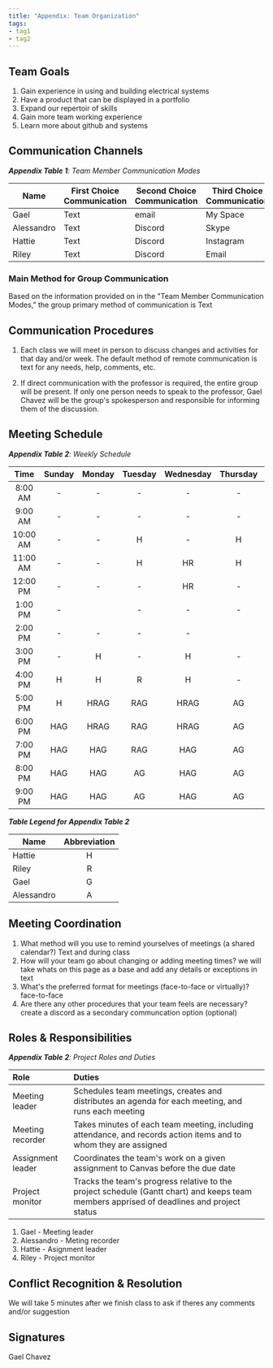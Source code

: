 ```yaml
---
title: "Appendix: Team Organization"
tags:
- tag1
- tag2
---
```


## Team Goals

1. Gain experience in using and building electrical systems
2. Have a product that can be displayed in a portfolio
3. Expand our repertoir of skills
4. Gain more team working experience
5. Learn more about github and systems



## Communication Channels

_**Appendix Table 1**: Team Member Communication Modes_

|Name                 | First Choice Communication | Second Choice Communication | Third Choice Communication |
|---------------------|----------------------------|-----------------------------|----------------------------|
|Gael |  Text | email | My Space |
|Alessandro |  Text | Discord | Skype |
|Hattie |  Text | Discord | Instagram |
|Riley |  Text | Discord | Email |

### Main Method for Group Communication

Based on the information provided on in the "Team Member Communication Modes," the group primary method of communication is Text
 
## Communication Procedures

1. Each class we will meet in person to discuss changes and activities for that day and/or week. The default method of remote communication is text for any needs, help, comments, etc.

2. If direct communication with the professor is required, the entire group will be present. If only one person needs to speak to the professor, Gael Chavez will be the group's spokesperson and responsible for informing them of the discussion.

## Meeting Schedule

_**Appendix Table 2**: Weekly Schedule_

| Time | Sunday | Monday | Tuesday | Wednesday | Thursday | Friday | Saturday |
| :------: | :----: | :----: | :----: | :----: | :----: | :----: | :-----: |
| 8:00 AM | - | - | - | - | - | - | - |
| 9:00 AM | - | - | - | - | - | - | - |
| 10:00 AM | - | - | H | - | H | - | - |
| 11:00 AM | - | - | H | HR | H | H | - |
| 12:00 PM | - | - | - | HR | - | HR | - |
| 1:00 PM | - |  | - | - | - | HR | - |
| 2:00 PM | - | - | - | - |  | HR | - |
| 3:00 PM | - | H | - | H | - | HR | - |
| 4:00 PM | H | H | R | H | - | HR | - |
| 5:00 PM | H | HRAG | RAG | HRAG | AG | HRG- | - |
| 6:00 PM | HAG | HRAG | RAG | HRAG | AG | HRG | - |
| 7:00 PM | HAG | HAG | RAG | HAG | AG | HRAG | - |
| 8:00 PM | HAG | HAG | AG | HAG | AG | HAG | - |
| 9:00 PM | HAG | HAG | AG | HAG | AG | HA | - |
_**Table Legend for Appendix Table 2**_

| Name | Abbreviation |
| ----- | :------: |
| Hattie | H |
| Riley | R |
| Gael | G |
| Alessandro | A |


## Meeting Coordination

1. What method will you use to remind yourselves of meetings (a shared calendar?) Text and during class
1. How will your team go about changing or adding meeting times? we will take whats on this page as a base and add any details or exceptions in text
1. What's the preferred format for meetings (face-to-face or virtually)? face-to-face
1. Are there any other procedures that your team feels are necessary? create a discord as a secondary communcation option (optional)

## Roles & Responsibilities

_**Appendix Table 2**: Project Roles and Duties_

| **Role**          | **Duties**                                                                                                                                |
| :---------------- | :---------------------------------------------------------------------------------------------------------------------------------------- |
| Meeting leader    | Schedules team meetings, creates and distributes an agenda for each meeting, and runs each meeting                                        |
| Meeting recorder  | Takes minutes of each team meeting, including attendance, and records action items and to whom they are assigned                          |
| Assignment leader | Coordinates the team's work on a given assignment to Canvas before the due date                                                           |
| Project monitor   | Tracks the team's progress relative to the project schedule (Gantt chart) and keeps team members apprised of deadlines and project status |

1. Gael - Meeting leader
2. Alessandro - Meting recorder
3. Hattie - Asignment leader
4. Riley - Project monitor

## Conflict Recognition & Resolution

We will take 5 minutes after we finish class to ask if theres any comments and/or suggestion


## Signatures

Gael Chavez

